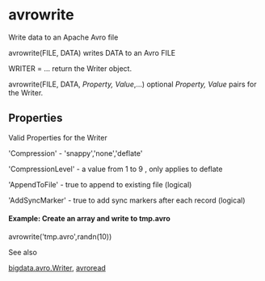 [//]: #  (Copyright 2017, The MathWorks, Inc.)
# avrowrite 

Write data to an Apache Avro file

avrowrite(FILE, DATA) writes DATA to an Avro FILE

WRITER = ... return the Writer object.

avrowrite(FILE, DATA, *Property, Value*,...) optional *Property, Value* pairs
for the Writer.

## Properties

Valid Properties for the Writer

'Compression' - 'snappy','none','deflate'

'CompressionLevel' - a value from 1 to 9 , only applies to deflate

'AppendToFile' - true to append to existing file (logical)

'AddSyncMarker' - true to add sync markers after each record (logical)

#### Example: Create an array and write to tmp.avro

avrowrite('tmp.avro',randn(10))

See also


[bigdata.avro.Writer](bigdata.avro.Writer.md),
[avroread](avroread.md)

